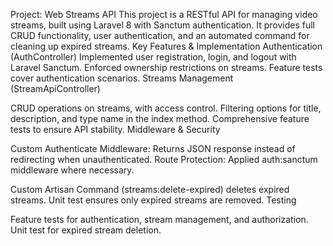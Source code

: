 Project: Web Streams API
This project is a RESTful API for managing video streams, built using Laravel 8 with Sanctum authentication. It provides full CRUD functionality, user authentication, and an automated command for cleaning up expired streams.
Key Features & Implementation
Authentication (AuthController)
Implemented user registration, login, and logout with Laravel Sanctum.
Enforced ownership restrictions on streams.
Feature tests cover authentication scenarios.
Streams Management (StreamApiController)


CRUD operations on streams, with access control.
Filtering options for title, description, and type name in the index method.
Comprehensive feature tests to ensure API stability.
Middleware & Security


Custom Authenticate Middleware: Returns JSON response instead of redirecting when unauthenticated.
Route Protection: Applied auth:sanctum middleware where necessary.


Custom Artisan Command (streams:delete-expired) deletes expired streams.
Unit test ensures only expired streams are removed.
Testing


Feature tests for authentication, stream management, and authorization.
Unit test for expired stream deletion.
